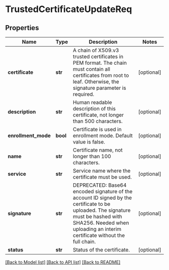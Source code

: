 # TrustedCertificateUpdateReq

## Properties
Name | Type | Description | Notes
------------ | ------------- | ------------- | -------------
**certificate** | **str** | A chain of X509.v3 trusted certificates in PEM format. The chain must contain all certificates from root to leaf. Otherwise, the signature parameter is required. | [optional] 
**description** | **str** | Human readable description of this certificate, not longer than 500 characters. | [optional] 
**enrollment_mode** | **bool** | Certificate is used in enrollment mode. Default value is false. | [optional] 
**name** | **str** | Certificate name, not longer than 100 characters. | [optional] 
**service** | **str** | Service name where the certificate must be used. | [optional] 
**signature** | **str** | DEPRECATED: Base64 encoded signature of the account ID signed by the certificate to be uploaded. The signature must be hashed with SHA256. Needed when uploading an interim certificate without the full chain. | [optional] 
**status** | **str** | Status of the certificate. | [optional] 

[[Back to Model list]](../README.md#documentation-for-models) [[Back to API list]](../README.md#documentation-for-api-endpoints) [[Back to README]](../README.md)


